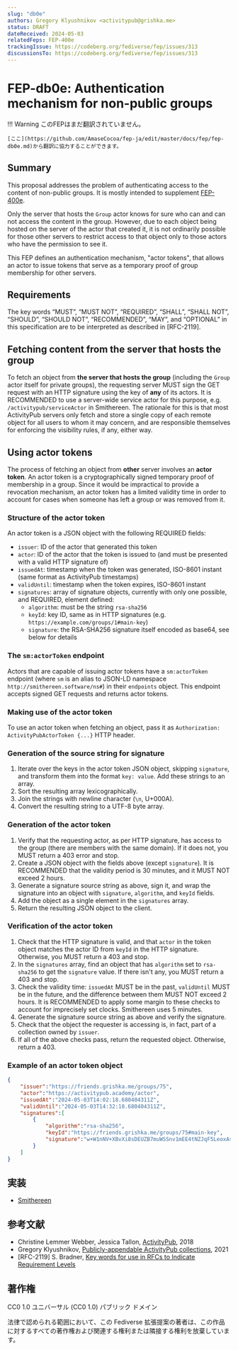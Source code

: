 ```yaml
---
slug: "db0e"
authors: Gregory Klyushnikov <activitypub@grishka.me>
status: DRAFT
dateReceived: 2024-05-03
relatedFeps: FEP-400e
trackingIssue: https://codeberg.org/fediverse/fep/issues/313
discussionsTo: https://codeberg.org/fediverse/fep/issues/313
---
```

# FEP-db0e: Authentication mechanism for non-public groups
!!! Warning
    このFEPはまだ翻訳されていません。

    [ここ](https://github.com/AmaseCocoa/fep-ja/edit/master/docs/fep/fep-db0e.md)から翻訳に協力することができます。

## Summary

This proposal addresses the problem of authenticating access to the content of non-public groups. It is mostly intended to supplement [FEP-400e].

Only the server that hosts the `Group` actor knows for sure who can and can not access the content in the group. However, due to each object being hosted on the server of the actor that created it, it is not ordinarily possible for those other servers to restrict access to that object only to those actors who have the permission to see it.

This FEP defines an authentication mechanism, "actor tokens", that allows an actor to issue tokens that serve as a temporary proof of group membership for other servers.

## Requirements

The key words “MUST”, “MUST NOT”, “REQUIRED”, “SHALL”, “SHALL NOT”, “SHOULD”, “SHOULD NOT”, “RECOMMENDED”, “MAY”, and “OPTIONAL” in this specification are to be interpreted as described in [RFC-2119].

## Fetching content from the server that hosts the group

To fetch an object from **the server that hosts the group** (including the `Group` actor itself for private groups), the requesting server MUST sign the GET request with an HTTP signature using the key of **any** of its actors. It is RECOMMENDED to use a server-wide service actor for this purpose, e.g. `/activitypub/serviceActor` in Smithereen. The rationale for this is that most ActivityPub servers only fetch and store a single copy of each remote object for all users to whom it may concern, and are responsible themselves for enforcing the visibility rules, if any, either way.

## Using actor tokens

The process of fetching an object from **other** server involves an **actor token**. An actor token is a cryptographically signed temporary proof of membership in a group. Since it would be impractical to provide a revocation mechanism, an actor token has a limited validity time in order to account for cases when someone has left a group or was removed from it.

### Structure of the actor token

An actor token is a JSON object with the following REQUIRED fields:

* `issuer`: ID of the actor that generated this token
* `actor`: ID of the actor that the token is issued to (and must be presented with a valid HTTP signature of)
* `issuedAt`: timestamp when the token was generated, ISO-8601 instant (same format as ActivityPub timestamps)
* `validUntil`: timestamp when the token expires, ISO-8601 instant
* `signatures`: array of signature objects, currently with only one possible, and REQUIRED, element defined:
  * `algorithm`: must be the string `rsa-sha256`
  * `keyId`: key ID, same as in HTTP signatures (e.g. `https://example.com/groups/1#main-key`)
  * `signature`: the RSA-SHA256 signature itself encoded as base64, see below for details

### The `sm:actorToken` endpoint

Actors that are capable of issuing actor tokens have a `sm:actorToken` endpoint (where `sm` is an alias to JSON-LD namespace `http://smithereen.software/ns#`) in their `endpoints` object. This endpoint accepts signed GET requests and returns actor tokens.

### Making use of the actor token

To use an actor token when fetching an object, pass it as `Authorization: ActivityPubActorToken {...}` HTTP header.

### Generation of the source string for signature

1. Iterate over the keys in the actor token JSON object, skipping `signature`, and transform them into the format `key: value`. Add these strings to an array.
2. Sort the resulting array lexicographically.
3. Join the strings with newline character (`\n`, U+000A).
4. Convert the resulting string to a UTF-8 byte array.

### Generation of the actor token

1. Verify that the requesting actor, as per HTTP signature, has access to the group (there are members with the same domain). If it does not, you MUST return a 403 error and stop.
2. Create a JSON object with the fields above (except `signature`). It is RECOMMENDED that the validity period is 30 minutes, and it MUST NOT exceed 2 hours.
3. Generate a signature source string as above, sign it, and wrap the signature into an object with `signature`, `algorithm`, and `keyId` fields.
4. Add the object as a single element in the `signatures` array.
5. Return the resulting JSON object to the client.

### Verification of the actor token

1. Check that the HTTP signature is valid, and that `actor` in the token object matches the actor ID from `keyId` in the HTTP signature. Otherwise, you MUST return a 403 and stop.
2. In the `signatures` array, find an object that has `algorithm` set to `rsa-sha256` to get the `signature` value. If there isn't any, you MUST return a 403 and stop.
3. Check the validity time: `issuedAt` MUST be in the past, `validUntil` MUST be in the future, and the difference between them MUST NOT exceed 2 hours. It is RECOMMENDED to apply some margin to these checks to account for imprecisely set clocks. Smithereen uses 5 minutes.
4. Generate the signature source string as above and verify the signature.
5. Check that the object the requester is accessing is, in fact, part of a collection owned by `issuer`.
6. If all of the above checks pass, return the requested object. Otherwise, return a 403.

### Example of an actor token object

```json
{
	"issuer":"https://friends.grishka.me/groups/75",
	"actor":"https://activitypub.academy/actor",
	"issuedAt":"2024-05-03T14:02:18.680404311Z",
	"validUntil":"2024-05-03T14:32:18.680404311Z",
	"signatures":[
		{
			"algorithm":"rsa-sha256",
			"keyId":"https://friends.grishka.me/groups/75#main-key",
			"signature":"w+W1nNV+XBvXi8sDEUZB7muWSSnv1mEE4tNZJqF5LeoxAstBMiBZi8dtHF+v+vXKVPWBAdZUKLS5CttmgZ4tvnvZAfsBztCjYLyiolVQ71IO2Jxlu00Xo9FDoSTRZ61tXdfWufuzs5lRjG3t+S1t1lLllBFmvPLg6BwmdEPvlZvPYnTJzwNY0ljOjickPqfyvdzIslmdYX6dPC0Ayyi028ZmR2SN1Vooc9vnUQ7GMPrlAZtmXgjCVGw5X/cKlAVvGECxRjJnkKEKiLp3lv/SM1UUhP3VRpBSFhXnRX/1QhTUaFV1MhrfDFgWGPg8ypIf6O/M52+iSpJyIOGepmjmow=="
		}
	]
}
```

## 実装

* [Smithereen](https://github.com/grishka/Smithereen)

## 参考文献

- Christine Lemmer Webber, Jessica Tallon, [ActivityPub][ActivityPub], 2018
- Gregory Klyushnikov, [Publicly-appendable ActivityPub collections][FEP-400e], 2021
- [RFC-2119] S. Bradner, [Key words for use in RFCs to Indicate Requirement Levels](https://tools.ietf.org/html/rfc2119.html)

[ActivityPub]: https://www.w3.org/TR/activitypub/
[FEP-400e]: https://w3id.org/fep/400e

## 著作権
CC0 1.0 ユニバーサル (CC0 1.0) パブリック ドメイン

法律で認められる範囲において、この Fediverse 拡張提案の著者は、この作品に対するすべての著作権および関連する権利または隣接する権利を放棄しています。
